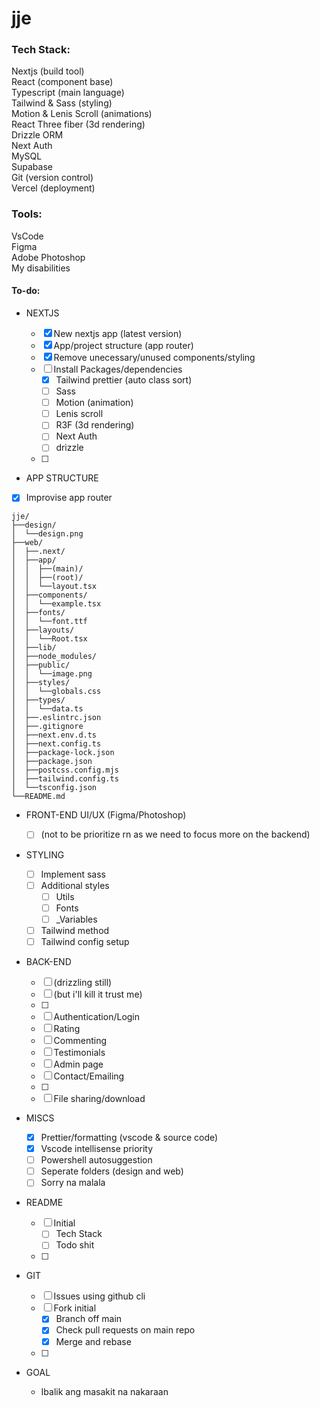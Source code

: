 # jje

### Tech Stack:

Nextjs (build tool) </br>
React (component base) </br>
Typescript (main language) </br>
Tailwind & Sass (styling) </br>
Motion & Lenis Scroll (animations) </br>
React Three fiber (3d rendering) </br>
Drizzle ORM </br>
Next Auth </br>
MySQL </br>
Supabase </br>
Git (version control) </br>
Vercel (deployment) </br>

### Tools:

VsCode </br>
Figma </br>
Adobe Photoshop </br>
My disabilities </br>

#### To-do:

- NEXTJS

  - [x] New nextjs app (latest version)
  - [x] App/project structure (app router)
  - [x] Remove unecessary/unused components/styling
  - [ ] Install Packages/dependencies
    - [x] Tailwind prettier (auto class sort)
    - [ ] Sass
    - [ ] Motion (animation)
    - [ ] Lenis scroll
    - [ ] R3F (3d rendering)
    - [ ] Next Auth
    - [ ] drizzle
  - [ ]

- APP STRUCTURE
- [x] Improvise app router

```
jje/
├──design/
│  └──design.png
├──web/
│  ├──.next/
│  ├──app/
│  │  ├──(main)/
│  │  ├──(root)/
│  │  └──layout.tsx
│  ├──components/
│  │  └──example.tsx
│  ├──fonts/
│  │  └──font.ttf
│  ├──layouts/
│  │  └──Root.tsx
│  ├──lib/
│  ├──node_modules/
│  ├──public/
│  │  └──image.png
│  ├──styles/
│  │  └──globals.css
│  ├──types/
│  │  └──data.ts
│  ├──.eslintrc.json
│  ├──.gitignore
│  ├──next.env.d.ts
│  ├──next.config.ts
│  ├──package-lock.json
│  ├──package.json
│  ├──postcss.config.mjs
│  ├──tailwind.config.ts
│  └──tsconfig.json
└──README.md
```

- FRONT-END UI/UX (Figma/Photoshop)

  - [ ] (not to be prioritize rn as we need to focus more on the backend)

- STYLING

  - [ ] Implement sass
  - [ ] Additional styles
    - [ ] Utils
    - [ ] Fonts
    - [ ] \_Variables
  - [ ] Tailwind method
  - [ ] Tailwind config setup

- BACK-END

  - [ ] (drizzling still)
  - [ ] (but i'll kill it trust me)
  - [ ]
  - [ ] Authentication/Login
  - [ ] Rating
  - [ ] Commenting
  - [ ] Testimonials
  - [ ] Admin page
  - [ ] Contact/Emailing
  - [ ]
  - [ ] File sharing/download

- MISCS

  - [x] Prettier/formatting (vscode & source code)
  - [x] Vscode intellisense priority
  - [ ] Powershell autosuggestion
  - [ ] Seperate folders (design and web)
  - [ ] Sorry na malala

- README

  - [ ] Initial
    - [ ] Tech Stack
    - [ ] Todo shit
  - [ ]

- GIT

  - [ ] Issues using github cli
  - [ ] Fork initial
    - [x] Branch off main
    - [x] Check pull requests on main repo
    - [x] Merge and rebase
  - [ ]

- GOAL

  - Ibalik ang masakit na nakaraan
